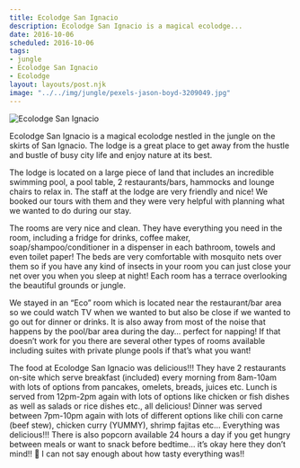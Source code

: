 ```yaml
---
title: Ecolodge San Ignacio
description: Ecolodge San Ignacio is a magical ecolodge...
date: 2016-10-06
scheduled: 2016-10-06
tags:
- jungle
- Ecolodge San Ignacio
- Ecolodge
layout: layouts/post.njk
image: "../../img/jungle/pexels-jason-boyd-3209049.jpg"
---
```


![Ecolodge San Ignacio](../../img/jungle/pexels-jason-boyd-3209049.jpg)

Ecolodge San Ignacio is a magical ecolodge nestled in the jungle on the skirts of San Ignacio. The lodge is a great place to get away from the hustle and bustle of busy city life and enjoy nature at its best.

The lodge is located on a large piece of land that includes an incredible swimming pool, a pool table, 2 restaurants/bars, hammocks and lounge chairs to relax in. The staff at the lodge are very friendly and nice! We booked our tours with them and they were very helpful with planning what we wanted to do during our stay.

The rooms are very nice and clean. They have everything you need in the room, including a fridge for drinks, coffee maker, soap/shampoo/conditioner in a dispenser in each bathroom, towels and even toilet paper! The beds are very comfortable with mosquito nets over them so if you have any kind of insects in your room you can just close your net over you when you sleep at night! Each room has a terrace overlooking the beautiful grounds or jungle.

We stayed in an “Eco” room which is located near the restaurant/bar area so we could watch TV when we wanted to but also be close if we wanted to go out for dinner or drinks. It is also away from most of the noise that happens by the pool/bar area during the day… perfect for napping! If that doesn’t work for you there are several other types of rooms available including suites with private plunge pools if that’s what you want!

The food at Ecolodge San Ignacio was delicious!!! They have 2 restaurants on-site which serve breakfast (included) every morning from 8am-10am with lots of options from pancakes, omelets, breads, juices etc. Lunch is served from 12pm-2pm again with lots of options like chicken or fish dishes as well as salads or rice dishes etc., all delicious! Dinner was served between 7pm-10pm again with lots of different options like chili con carne (beef stew), chicken curry (YUMMY), shrimp fajitas etc… Everything was delicious!!! There is also popcorn available 24 hours a day if you get hungry between meals or want to snack before bedtime… it’s okay here they don’t mind!! 🙂 I can not say enough about how tasty everything was!!



















